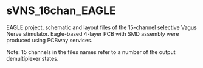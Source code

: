 # sVNS_16chan_EAGLE

EAGLE project, schematic and layout files of the 15-channel selective Vagus Nerve stimulator. Eagle-based 4-layer PCB with SMD assembly were produced using PCBway services.

Note: 15 channels in the files names refer to a number of the output demultiplexer states.

